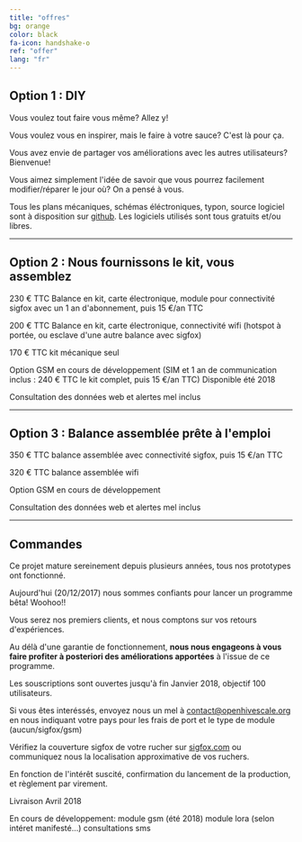 ```yaml
---
title: "offres"
bg: orange
color: black
fa-icon: handshake-o
ref: "offer"
lang: "fr"
---
```



## Option 1 : DIY
Vous voulez tout faire vous même? Allez y!

Vous voulez vous en inspirer, mais le faire à votre sauce? C'est là pour ça.

Vous avez envie de partager vos améliorations avec les autres utilisateurs? Bienvenue!

Vous aimez simplement l'idée de savoir que vous pourrez facilement modifier/réparer le jour où? On a pensé à vous.

Tous les plans mécaniques, schémas éléctroniques, typon, source logiciel sont à disposition sur [github](https://github.com/openhivescale).
Les logiciels utilisés sont tous gratuits et/ou libres.

-------------------------

## Option 2 : Nous fournissons le kit, vous assemblez

230 € TTC Balance en kit, carte électronique, module pour connectivité sigfox avec un 1 an d'abonnement, puis 15 €/an TTC

200 € TTC Balance en kit, carte électronique, connectivité wifi (hotspot à portée, ou esclave d'une autre balance avec sigfox)

170 € TTC kit mécanique seul

Option GSM en cours de développement (SIM et 1 an de communication inclus : 240 € TTC le kit complet, puis 15 €/an TTC)
Disponible été 2018

Consultation des données web et alertes mel inclus

-------------------------

## Option 3 : Balance assemblée prête à l'emploi 

350 € TTC balance assemblée avec connectivité sigfox, puis 15 €/an TTC

320 € TTC balance assemblée wifi

Option GSM en cours de développement

Consultation des données web et alertes mel inclus

-------------------------

## Commandes 

Ce projet mature sereinement depuis plusieurs années, tous nos prototypes ont fonctionné.

Aujourd'hui (20/12/2017) nous sommes confiants pour lancer un programme bêta! Woohoo!!

Vous serez nos premiers clients, et nous comptons sur vos retours d'expériences. 

Au délà d'une garantie de fonctionnement, **nous nous engageons à vous faire profiter à posteriori des améliorations apportées** à l'issue de ce programme.

Les souscriptions sont ouvertes jusqu'à fin Janvier 2018, objectif 100 utilisateurs. 

Si vous êtes interéssés, envoyez nous un mel à contact@openhivescale.org en nous indiquant votre pays pour les frais de port et le type de module (aucun/sigfox/gsm) 

Vérifiez la couverture sigfox de votre rucher sur [sigfox.com](https://www.sigfox.com/en/coverage) ou communiquez nous la localisation approximative de vos ruchers. 

En fonction de l'intérêt suscité, confirmation du lancement de la production, et règlement par virement.

Livraison Avril 2018



En cours de développement:
    module gsm (été 2018)
    module lora (selon intéret manifesté...)
    consultations sms

